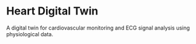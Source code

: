 # Heart Digital Twin

A digital twin for cardiovascular monitoring and ECG signal analysis using physiological data.